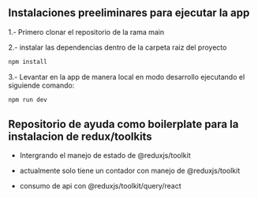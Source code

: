 
## Instalaciones preeliminares para ejecutar la app

1.- Primero clonar el repositorio de la rama main


2.- instalar las dependencias dentro de la carpeta raiz del proyecto

```bash
npm install

```
3.- Levantar en la app de manera local en modo desarrollo  ejecutando el siguiende comando:

```bash
npm run dev
```

##  Repositorio de ayuda como boilerplate para la instalacion de redux/toolkits

- Intergrando el manejo de estado de @reduxjs/toolkit

- actualmente solo tiene un contador con manejo de @reduxjs/toolkit

- consumo de api con @reduxjs/toolkit/query/react